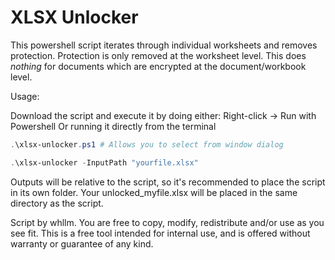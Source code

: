 # XLSX Unlocker

This powershell script iterates through individual worksheets and removes protection.
Protection is only removed at the worksheet level.
This does *nothing* for documents which are encrypted at the document/workbook level.


Usage:

Download the script and execute it by doing either:
    Right-click -> Run with Powershell
    Or running it directly from the terminal

```powershell
.\xlsx-unlocker.ps1 # Allows you to select from window dialog
```
```powershell
.\xlsx-unlocker -InputPath "yourfile.xlsx"
```

Outputs will be relative to the script, so it's recommended to place the script in its own folder. Your unlocked_myfile.xlsx will be placed in the same directory as the script.

Script by whllm. You are free to copy, modify, redistribute and/or use as you see fit. This is a free tool intended for internal use, and is offered without warranty or guarantee of any kind. 
